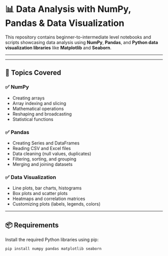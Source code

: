 # 📊 Data Analysis with NumPy, Pandas & Data Visualization

This repository contains beginner-to-intermediate level notebooks and scripts showcasing data analysis using **NumPy**, **Pandas**, and **Python data visualization libraries** like **Matplotlib** and **Seaborn**.


---

---

## 🧠 Topics Covered

### ✅ NumPy
- Creating arrays
- Array indexing and slicing
- Mathematical operations
- Reshaping and broadcasting
- Statistical functions

### ✅ Pandas
- Creating Series and DataFrames
- Reading CSV and Excel files
- Data cleaning (null values, duplicates)
- Filtering, sorting, and grouping
- Merging and joining datasets

### ✅ Data Visualization
- Line plots, bar charts, histograms
- Box plots and scatter plots
- Heatmaps and correlation matrices
- Customizing plots (labels, legends, colors)

---

## 📦 Requirements

Install the required Python libraries using pip:

```bash
pip install numpy pandas matplotlib seaborn

